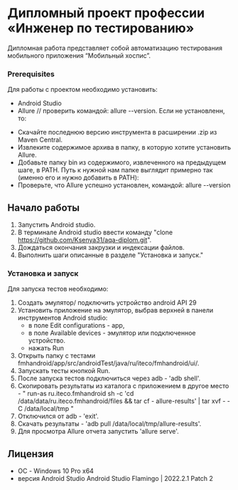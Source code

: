 # Дипломный проект профессии «Инженер по тестированию»

Дипломная работа представляет собой автоматизацию тестирования мобильного приложения “Мобильный хоспис”.

### Prerequisites
Для работы с проектом необходимо установить:

* Android Studio 
* Allure // проверить командой: allure --version.
Если не установленн, то:
- Скачайте последнюю версию инструмента в расширении .zip из Maven Central.
- Извлеките содержимое архива в папку, в которую хотите установить Allure.
- Добавьте папку bin из содержимого, извлеченного на предыдущем шаге, в PATH. Путь к нужной нам папке выглядит примерно так (именно его и нужно добавить в PATH):
- Проверьте, что Allure успешно установлен, командой: allure --version


## Начало работы

  1. Запустить Android studio.  
  1. В терминале Android studio ввести команду "clone https://github.com/Ksenya31/aqa-diplom.git".  
  1. Дождаться окончания закрузки и индексации файлов.  
  1. Выполнить шаги описанные в разделе "Установка и запуск."  

 

### Установка и запуск

Для запуска тестов необходимо:

  1. Создать эмулятор/ подключить устройство android API 29
  1. Установить приложение на эмулятор, выбрав верхней в панели инструментов Android studio:
      * в поле Edit configurations - app, 
      * в поле Available devices - эмулятор или подключенное устройство.  
      * нажать Run
  1. Открыть папку с тестами fmhandroid/app/src/androidTest/java/ru/iteco/fmhandroid/ui/.   
  1. Запускать тесты кнопкой Run.
  1. После запуска тестов подключиться через adb - 'adb shell'.
  1. Скопировать результаты из каталога с приложением в другое место - "  run-as ru.iteco.fmhandroid sh -c 'cd /data/data/ru.iteco.fmhandroid/files && tar cf - allure-results' | tar xvf - -C /data/local/tmp "
  1. Отключился от adb - 'exit'.
  1. Скачать результаты - 'adb pull /data/local/tmp/allure-results'.
  1. Для просмотра Allure отчета запустить 'allure serve'.


## Лицензия

* ОС - Windows 10 Pro x64
* версия Android Studio Android Studio Flamingo | 2022.2.1 Patch 2



